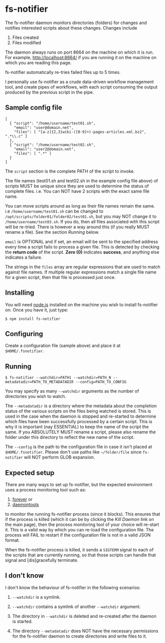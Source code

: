 # fs-notifier

The fs-notifier daemon monitors directories (folders) for changes and
notifies interested scripts about these changes. Changes include

1. Files created
2. Files modified

The daemon always runs on port 8664 on the machine on which it is
run. For example, [http://localhost:8664/](http://localhost:8664/) if
you are running it on the machine on which you are reading this page.

fs-notifier automatically re-tries failed files up to 5 times.

I personally use fs-notifier as a crude data-driven workflow
management tool, and create pipes of workflows, with each script
consuming the output produced by the previous script in the pipe.


## Sample config file

```
[
  { "script": "/home/username/test01.sh",
    "email": "user@domain.net",
    "files": [ "[a-z]{2,3}wiki-([0-9]+)-pages-articles.xml.bz2", ".*\\.c" ]
  },
  { "script": "/home/username/test02.sh",
    "email": "user2@domain.net",
    "files": [ ".*" ]
  }
]
```

The ```script``` section is the complete PATH of the script to invoke.

The file names (test01.sh and test02.sh in the example config file
above) of scripts MUST be unique since they are used to determine the
status of complete files. i.e. You can NOT have 2 scripts with the
exact same file name.

You can move scripts around as long as their file names remain the
same. i.e ```/home/username/test01.sh``` can be changed to
```/opt/scripts/folder01/folder02/test01.sh```, but you may NOT change
it to ```/home/username/test03.sh```. If you do, then all files
associated with this script will be re-tried. There is however a way
around this (if you really MUST rename a file). See the section
*Running* below.

```email``` is OPTIONAL and if set, an email will be sent to the
specified address every time a script fails to process a given
file. This is detected by checking the **return code** of the
script. **Zero (0)** indicates **success**, and anything else
indicates a failure.

The strings in the ```files``` array are regular expressions that are
used to match against file names. If multiple regular expressions
match a single file name for a given script, then that file is
processed just once.

## Installing

You will need [node.js](http://nodejs.org/) installed on the machine
you wish to install fs-notifier on. Once you have it, just type:

```$ npm install fs-notifier```

## Configuring

Create a configuration file (sample above) and place it at ```$HOME/.fsnotifier```.


## Running

```
$ fs-notifier --watchdir=PATH1 --watchdir=PATH_N --metadatadir=PATH_TO_METADATADIR --config=PATH_TO_CONFIG
```

You may specify as many ```--watchdir``` arguments as the number of
directories you wish to watch.

The ```--metadatadir``` is a directory where the metadata about the
completion status of the various scripts on the files being watched is
stored. This is used in the case when the daemon is stopped and
re-started to determine which files have been successfully processed
by a certain script. This is why it is important (nay ESSENTIAL) to
keep the name of the script the same. If you ABSOLUTELY MUST rename a
script, please also rename the folder under this directory to reflect
the new name of the script.

The ```--config``` is the path to the configuration file in case it
isn't placed at ```$HOME/.fsnotifier```. Please don't use paths like
```~/folder/file``` since ```fs-notifier``` will NOT perform GLOB
expansion.


## Expected setup

There are many ways to set up fs-notifier, but the expected
environment uses a process monitoring tool such as:

1. [forever](https://github.com/nodejitsu/forever) or
2. [daemontools](http://cr.yp.to/daemontools.html)

to monitor the running fs-notifier process (since it blocks). This
ensures that if the process is killed (which it can be by clicking the
*Kill Daemon* link on the main page), then the process monitoring tool
of your choice will re-start it. This is a valid way by which you can
re-load the configuration file. The process will FAIL to restart if
the configuration file is not in a valid JSON format.

When the fs-notifier process is killed, it sends a ```SIGTERM```
signal to each of the scripts that are currently running, so that
those scripts can handle that signal and [dis]gracefully terminate.


## I don't know

I don't know the behaviour of fs-notifier in the following scenarios:

1. ```--watchdir``` is a symlink.

2. ```--watchdir``` contains a symlink of another ```--watchdir```
argument.

3. The directory in ```--watchdir``` is deleted and re-created after
the daemon is started.

4. The directory ```--metadatadir``` does NOT have the necessary
permissions for the fs-notifier daemon to create directories and write
files to it.
